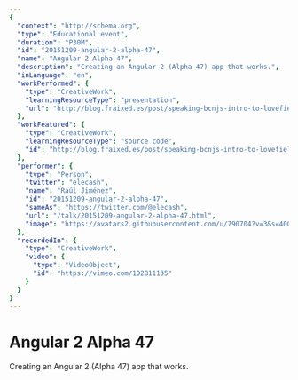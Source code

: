 ```yaml
---
{
  "context": "http://schema.org",
  "type": "Educational event",
  "duration": "P30M",
  "id": "20151209-angular-2-alpha-47",
  "name": "Angular 2 Alpha 47",
  "description": "Creating an Angular 2 (Alpha 47) app that works.",
  "inLanguage": "en",
  "workPerformed": {
    "type": "CreativeWork",
    "learningResourceType": "presentation",
    "url": "http://blog.fraixed.es/post/speaking-bcnjs-intro-to-lovefield/"
  },
  "workFeatured": {
    "type": "CreativeWork",
    "learningResourceType": "source code",
    "id": "http://blog.fraixed.es/post/speaking-bcnjs-intro-to-lovefield/"
  },
  "performer": {
    "type": "Person",
    "twitter": "elecash",
    "name": "Raúl Jiménez",
    "id": "20151209-angular-2-alpha-47",
    "sameAs": "https://twitter.com/@elecash",
    "url": "/talk/20151209-angular-2-alpha-47.html",
    "image": "https://avatars2.githubusercontent.com/u/790704?v=3&s=400"
  },
  "recordedIn": {
    "type": "CreativeWork",
    "video": {
      "type": "VideoObject",
      "id": "https://vimeo.com/102811135"
    }
  }
}
---
```

# Angular 2 Alpha 47

Creating an Angular 2 (Alpha 47) app that works.
